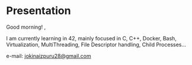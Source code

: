 # Presentation

Good morning! ,

I am currently learning in 42, mainly focused in C, C++, Docker, Bash, Virtualization, MultiThreading, File Descriptor handling, Child Processes...

e-mail: jokinaizpuru28@gmail.com

